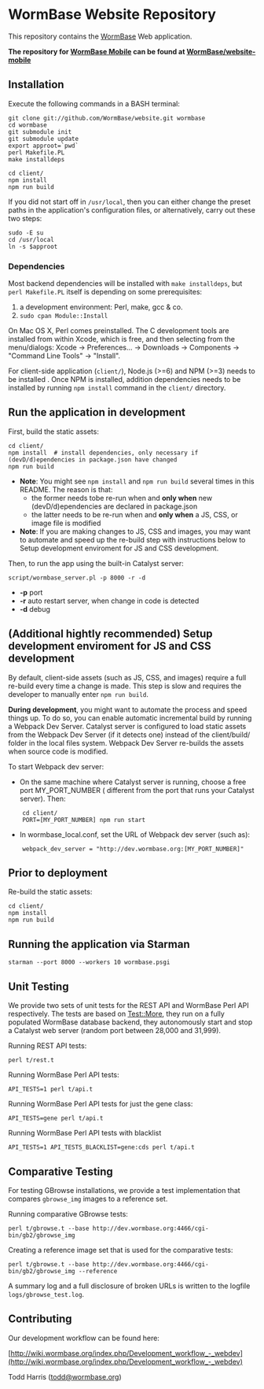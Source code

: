WormBase Website Repository
===========================

This repository contains the [WormBase](http://www.wormbase.org) Web application.

**The repository for [WormBase Mobile](http://m.wormbase.org) can be found at [WormBase/website-mobile](https://github.com/WormBase/website-mobile)**

Installation
------------

Execute the following commands in a BASH terminal:

    git clone git://github.com/WormBase/website.git wormbase
    cd wormbase
    git submodule init
    git submodule update
    export approot=`pwd`
    perl Makefile.PL
    make installdeps

    cd client/
    npm install
    npm run build

If you did not start off in `/usr/local`, then you can either change the preset paths in the application's configuration files, or alternatively, carry out these two steps:

    sudo -E su
    cd /usr/local
    ln -s $approot

### Dependencies
Most backend dependencies will be installed with `make installdeps`, but `perl Makefile.PL` itself is depending on some prerequisites:

1.  a development environment: Perl, make, gcc & co.
2.  `sudo cpan Module::Install`

On Mac OS X, Perl comes preinstalled. The C development tools are installed from within Xcode, which is free, and then selecting from the menu/dialogs: Xcode -> Preferences... -> Downloads -> Components -> "Command Line Tools" -> "Install".

For client-side application (`client/`), Node.js (>=6) and NPM (>=3) needs to be installed . Once NPM is installed, addition dependencies needs to be installed by running `npm install` command in the `client/` directory.

Run the application in development
-----------------------
First, build the static assets:

    cd client/
    npm install  # install dependencies, only necessary if (devD/d)ependencies in package.json have changed
    npm run build

- **Note**: You might see `npm install` and `npm run build` several times in this README. The reason is that:
    - the former needs tobe re-run when and **only when** new (devD/d)ependencies are declared in package.json
    - the latter needs to be re-run when and **only when** a JS, CSS, or image file is modified
- **Note**: If you are making changes to JS, CSS and images, you may want to automate and speed up the re-build step with instructions below to Setup development enviroment for JS and CSS development.

Then, to run the app using the built-in Catalyst server:

    script/wormbase_server.pl -p 8000 -r -d

- **-p** port
- **-r** auto restart server, when change in code is detected
- **-d** debug

(Additional hightly recommended) Setup development enviroment for JS and CSS development
-----------------------------------------------------
By default, client-side assets (such as JS, CSS, and images) require a full re-build every time a change is made. This step is slow and requires the developer to manually enter `npm run build`.

**During development**, you might want to automate the process and speed things up. To do so, you can enable automatic incremental build by running a Webpack Dev Server. Catalyst server is configured to load static assets from the Webpack Dev Server (if it detects one) instead of the client/build/ folder in the local files system. Webpack Dev Server re-builds the assets when source code is modified.

To start Webpack dev server:

* On the same machine where Catalyst server is running, choose a free port MY_PORT_NUMBER (
different from the port that runs your Catalyst server). Then:

```
    cd client/
    PORT=[MY_PORT_NUMBER] npm run start
```

* In wormbase_local.conf, set the URL of Webpack dev server (such as):

```
    webpack_dev_server = "http://dev.wormbase.org:[MY_PORT_NUMBER]"
```

Prior to deployment
----------------------
Re-build the static assets:

    cd client/
    npm install
    npm run build


Running the application via Starman
-----------------------------------

    starman --port 8000 --workers 10 wormbase.psgi


Unit Testing
------------

We provide two sets of unit tests for the REST API and WormBase Perl API respectively. The tests are based on [Test::More](http://perldoc.perl.org/Test/More.html), they run on a fully populated WormBase database backend, they autonomously start and stop a Catalyst web server (random port between 28,000 and 31,999).

Running REST API tests:

    perl t/rest.t


Running WormBase Perl API tests:

    API_TESTS=1 perl t/api.t

Running WormBase Perl API tests for just the gene class:

    API_TESTS=gene perl t/api.t

Running WormBase Perl API tests with blacklist

    API_TESTS=1 API_TESTS_BLACKLIST=gene:cds perl t/api.t

Comparative Testing
-------------------

For testing GBrowse installations, we provide a test implementation that compares `gbrowse_img` images to a reference set.

Running comparative GBrowse tests:

    perl t/gbrowse.t --base http://dev.wormbase.org:4466/cgi-bin/gb2/gbrowse_img

Creating a reference image set that is used for the comparative tests:

    perl t/gbrowse.t --base http://dev.wormbase.org:4466/cgi-bin/gb2/gbrowse_img --reference

A summary log and a full disclosure of broken URLs is written to the logfile `logs/gbrowse_test.log`.

Contributing
------------

Our development workflow can be found here:

[http://wiki.wormbase.org/index.php/Development_workflow_-_webdev](http://wiki.wormbase.org/index.php/Development_workflow_-_webdev)

Todd Harris (todd@wormbase.org)
